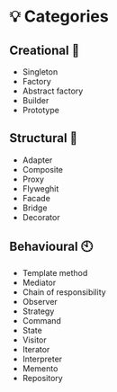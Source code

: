 # :bulb: Categories

## Creational :hammer:
* Singleton 
* Factory 
* Abstract factory 
* Builder 
* Prototype 
## Structural :bank:
* Adapter 
* Composite 
* Proxy 
* Flyweghit 
* Facade 
* Bridge 
* Decorator 
## Behavioural :clock10:
* Template method 
* Mediator 
* Chain of responsibility 
* Observer
* Strategy 
* Command 
* State 
* Visitor 
* Iterator 
* Interpreter 
* Memento 
* Repository 
